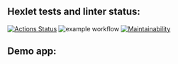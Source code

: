 ## Hexlet tests and linter status:
[![Actions Status](https://github.com/de-euforie/frontend-project-lvl3/workflows/hexlet-check/badge.svg)](https://github.com/de-euforie/frontend-project-lvl3/actions)
![example workflow](https://github.com/de-euforie/frontend-project-lvl3/actions/workflows/linter-check.yml/badge.svg) [![Maintainability](https://api.codeclimate.com/v1/badges/55042751cff2aa42d7e6/maintainability)](https://codeclimate.com/github/de-euforie/frontend-project-lvl3/maintainability)

## Demo app:

